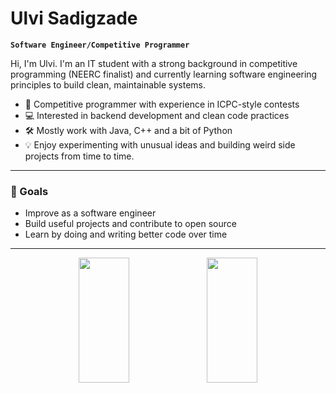 # Ulvi Sadigzade

**`Software Engineer/Competitive Programmer`**

Hi, I'm Ulvi. I'm an IT student with a strong background in competitive programming (NEERC finalist) and currently learning software engineering principles to build clean, maintainable systems.

- 🧠 Competitive programmer with experience in ICPC-style contests  
- 💻 Interested in backend development and clean code practices  
- 🛠️ Mostly work with Java, C++ and a bit of Python  
- 💡 Enjoy experimenting with unusual ideas and building weird side projects from time to time.

---

### 📌 Goals

- Improve as a software engineer  
- Build useful projects and contribute to open source  
- Learn by doing and writing better code over time  

---
<p align="center">
  <img src="https://github-readme-stats.vercel.app/api?username=ulvisadigzade&show_icons=true&theme=radical" width="40%" height="200" />
  <img src="https://github-readme-stats.vercel.app/api/top-langs/?username=ulvisadigzade&layout=compact&langs_count=10&theme=radical" width="40%" height="200" />
</p>
